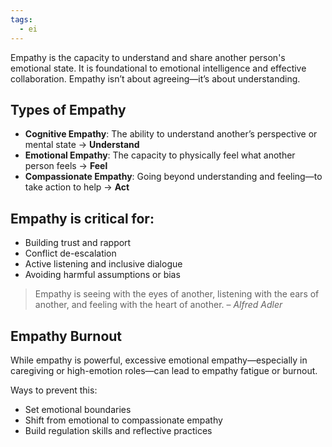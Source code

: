 ```yaml
---
tags:
  - ei
---
```

Empathy is the capacity to understand and share another person's emotional state. It is foundational to emotional intelligence and effective collaboration. Empathy isn’t about agreeing—it’s about understanding.

## Types of Empathy

* **Cognitive Empathy**: The ability to understand another’s perspective or mental state -> **Understand**
* **Emotional Empathy**: The capacity to physically feel what another person feels -> **Feel**
* **Compassionate Empathy**: Going beyond understanding and feeling—to take action to help -> **Act**

## Empathy is critical for:

* Building trust and rapport
* Conflict de-escalation
* Active listening and inclusive dialogue
* Avoiding harmful assumptions or bias

> Empathy is seeing with the eyes of another, listening with the ears of another, and feeling with the heart of another. – _Alfred Adler_

## Empathy Burnout

While empathy is powerful, excessive emotional empathy—especially in caregiving or high-emotion roles—can lead to empathy fatigue or burnout.

Ways to prevent this:
* Set emotional boundaries
* Shift from emotional to compassionate empathy
* Build regulation skills and reflective practices